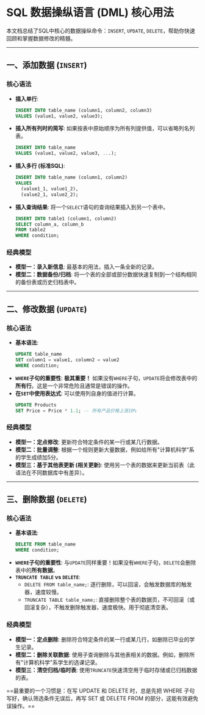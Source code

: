 # SQL 数据操纵语言 (DML) 核心用法

本文档总结了SQL中核心的数据操纵命令：`INSERT`, `UPDATE`, `DELETE`，帮助你快速回顾和掌握数据修改的精髓。

---

## 一、添加数据 (`INSERT`)

### 核心语法
- **插入单行**: 
  ```sql
  INSERT INTO table_name (column1, column2, column3) 
  VALUES (value1, value2, value3);
  ```
- **插入所有列时的简写**: 如果按表中原始顺序为所有列提供值，可以省略列名列表。
  ```sql
  INSERT INTO table_name 
  VALUES (value1, value2, value3, ...);
  ```
- **插入多行 (标准SQL)**:
  ```sql
  INSERT INTO table_name (column1, column2) 
  VALUES 
    (value1_1, value1_2), 
    (value2_1, value2_2);
  ```
- **插入查询结果**: 将一个`SELECT`语句的查询结果插入到另一个表中。
  ```sql
  INSERT INTO table1 (column1, column2)
  SELECT column_a, column_b
  FROM table2
  WHERE condition;
  ```

### 经典模型
- **模型一：录入新信息**: 最基本的用法，插入一条全新的记录。
- **模型二：数据备份/归档**: 将一个表的全部或部分数据快速复制到一个结构相同的备份表或历史归档表中。

---

## 二、修改数据 (`UPDATE`)

### 核心语法
- **基本语法**: 
  ```sql
  UPDATE table_name
  SET column1 = value1, column2 = value2
  WHERE condition;
  ```
- **`WHERE`子句的重要性**: **极其重要！** 如果没有`WHERE`子句，`UPDATE`将会修改表中的**所有行**。这是一个非常危险且通常是错误的操作。
- **在`SET`中使用表达式**: 可以使用列自身的值进行计算。
  ```sql
  UPDATE Products 
  SET Price = Price * 1.1; -- 所有产品价格上涨10%
  ```

### 经典模型
- **模型一：定点修改**: 更新符合特定条件的某一行或某几行数据。
- **模型二：批量调整**: 根据一个规则更新大量数据，例如给所有"计算机科学"系的学生成绩加5分。
- **模型三：基于其他表更新 (相关更新)**: 使用另一个表的数据来更新当前表（此语法在不同数据库中有差异）。

---

## 三、删除数据 (`DELETE`)

### 核心语法
- **基本语法**: 
  ```sql
  DELETE FROM table_name 
  WHERE condition;
  ```
- **`WHERE`子句的重要性**: 与`UPDATE`同样重要！如果没有`WHERE`子句，`DELETE`会删除表中的**所有数据**。
- **`TRUNCATE TABLE` vs `DELETE`**:
    - `DELETE FROM table_name;`: 逐行删除，可以回滚，会触发数据库的触发器，速度较慢。
    - `TRUNCATE TABLE table_name;`: 直接删除整个表的数据页，不可回滚（或回滚复杂），不触发删除触发器，速度极快。用于彻底清空表。

### 经典模型
- **模型一：定点删除**: 删除符合特定条件的某一行或某几行，如删除已毕业的学生记录。
- **模型二：删除关联数据**: 使用子查询删除与其他表相关的数据。例如，删除所有"计算机科学"系学生的选课记录。
- **模型三：清空归档/临时表**: 使用`TRUNCATE`快速清空用于临时存储或已归档数据的表。 


==最重要的一个习惯是：在写 UPDATE 和 DELETE 时，总是先把 WHERE 子句写好，确认筛选条件无误后，再写 SET 或 DELETE FROM 的部分，这能有效避免误操作。==
